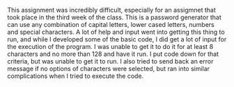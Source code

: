 This assignment was incredibly difficult, especially for an assigmnet that took place in the third week of the class. This is a password generator that can use any combination of capital letters, lower cased letters, numbers and special characters. A lot of help and input went into getting this thing to run, and while I developed some of the basic code, I did get a lot of input for the execution of the program. I was unable to get it to do it for at least 8 characters and no more than 128 and have it run. I put code down for that criteria, but was unable to get it to run. I also tried to send back an error message if no options of characters were selected, but ran into similar complications when I tried to execute the code.